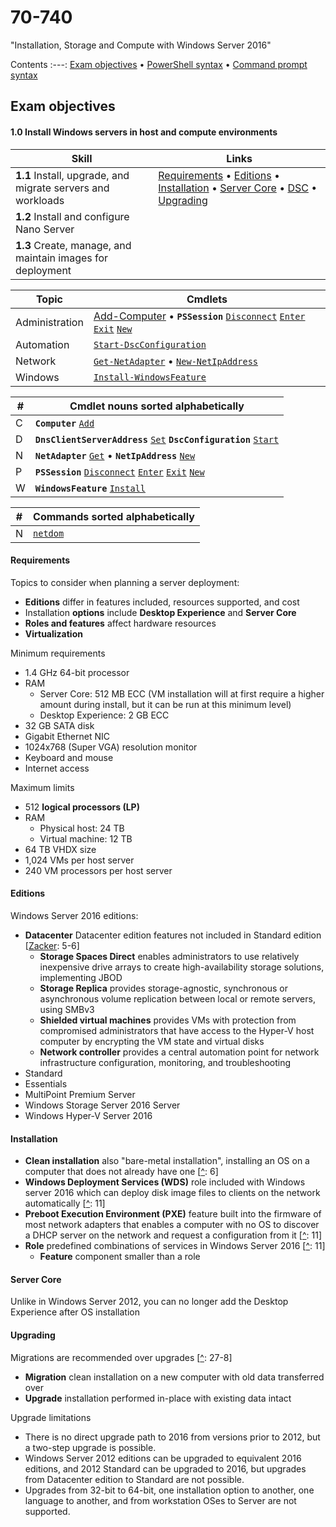 # 70-740
"Installation, Storage and Compute with Windows Server 2016"

Contents
:---:
[Exam objectives](#exam-objectives) • [PowerShell syntax](#powershell-syntax) • [Command prompt syntax](#command-prompt-syntax)

## Exam objectives
#### 1.0 Install Windows servers in host and compute environments
Skill                                                               | Links
---                                                                 | ---
**1.1** Install, upgrade, and migrate servers and workloads         | [Requirements](#requirements) • [Editions](#editions) • [Installation](#installation) • [Server Core](#server-core) • [DSC](../win/dsc.md) • [Upgrading](#upgrading)
**1.2** Install and configure Nano Server                           | 
**1.3** Create, manage, and maintain images for deployment          | 

Topic           | Cmdlets
---             | ---
Administration  | [Add-Computer] &bull; **`PSSession`** [`Disconnect`][Disconnect-PSSession] [`Enter`][Enter-PSSession] [`Exit`][Exit-PSSession] [`New`][New-PSSession]
Automation      | [`Start-DscConfiguration`][Start-DscConfiguration]
Network         | [`Get-NetAdapter`][Get-NetAdapter] &bull; [`New-NetIpAddress`][New-NetIpAddress]
Windows         | [`Install-WindowsFeature`][Install-WindowsFeature]

\#    | Cmdlet nouns sorted alphabetically
---   | ---
C     | **`Computer`** [`Add`][Add-Computer]
D     | **`DnsClientServerAddress`** [`Set`][Set-DnsClientServerAddress] **`DscConfiguration`** [`Start`][Start-DscConfiguration]
N     | **`NetAdapter`** [`Get`][Get-NetAdapter] &bull; **`NetIpAddress`** [`New`][New-NetIpAddress]
P     | **`PSSession`** [`Disconnect`][Disconnect-PSSession] [`Enter`][Enter-PSSession] [`Exit`][Exit-PSSession] [`New`][New-PSSession]
W     | **`WindowsFeature`** [`Install`][Install-WindowsFeature]

\#  | Commands sorted alphabetically
--- | ---
N   | [`netdom`](../win/cmd.md#netdom)


#### Requirements
Topics to consider when planning a server deployment:
- **Editions** differ in features included, resources supported, and cost
- Installation **options** include **Desktop Experience** and **Server Core**
- **Roles and features** affect hardware resources
- **Virtualization**

Minimum requirements
- 1.4 GHz 64-bit processor
- RAM
  - Server Core: 512 MB ECC (VM installation will at first require a higher amount during install, but it can be run at this minimum level)
  - Desktop Experience: 2 GB ECC
- 32 GB SATA disk
- Gigabit Ethernet NIC
- 1024x768 (Super VGA) resolution monitor
- Keyboard and mouse
- Internet access

Maximum limits
- 512 **logical processors (LP)**
- RAM
  - Physical host: 24 TB
  - Virtual machine: 12 TB
- 64 TB VHDX size
- 1,024 VMs per host server
- 240 VM processors per host server

#### Editions
Windows Server 2016 editions:
- **Datacenter**
Datacenter edition features not included in Standard edition [[Zacker](#sources): 5-6]
  - **Storage Spaces Direct** enables administrators to use relatively inexpensive drive arrays to create high-availability storage solutions, implementing JBOD
  - **Storage Replica** provides storage-agnostic, synchronous or asynchronous volume replication between local or remote servers, using SMBv3
  - **Shielded virtual machines** provides VMs with protection from compromised administrators that have access to the Hyper-V host computer by encrypting the VM state and virtual disks
  - **Network controller** provides a central automation point for network infrastructure configuration, monitoring, and troubleshooting
- Standard
- Essentials
- MultiPoint Premium Server
- Windows Storage Server 2016 Server
- Windows Hyper-V Server 2016


#### Installation
- **Clean installation** also "bare-metal installation", installing an OS on a computer that does not already have one [[^][Zacker]: 6]
- **Windows Deployment Services (WDS)** role included with Windows server 2016 which can deploy disk image files to clients on the network automatically [[^][Zacker]: 11]
- **Preboot Execution Environment (PXE)** feature built into the firmware of most network adapters that enables a computer with no OS to discover a DHCP server on the network and request a configuration from it [[^][Zacker]: 11]
- **Role** predefined combinations of services in Windows Server 2016 [[^][Zacker]: 11]
  - **Feature** component smaller than a role

#### Server Core
Unlike in Windows Server 2012, you can no longer add the Desktop Experience after OS installation

#### Upgrading
Migrations are recommended over upgrades [[^][Zacker]: 27-8]
- **Migration** clean installation on a new computer with old data transferred over
- **Upgrade** installation performed in-place with existing data intact

Upgrade limitations
- There is no direct upgrade path to 2016 from versions prior to 2012, but a two-step upgrade is possible.
- Windows Server 2012 editions can be upgraded to equivalent 2016 editions, and 2012 Standard can be upgraded to 2016, but upgrades from Datacenter edition to Standard are not possible.
- Upgrades from 32-bit to 64-bit, one installation option to another, one language to another, and from workstation OSes to Server are not supported.

[Zacker]: ../certs/70-740.md "Zacker, Craig. _Installation, Storage and Compute with Windows Server 2016: Exam Ref 70-740_. 2017."
[Add-Computer]: ../win/pwsh.md#add-computer "Join a computer to a domain"
[Disconnect-PSSession]: ../win/pwsh.md#disconnect-pssession "Terminate a remote PowerShell session begun with `New-PSSession`"
[Enter-PSSession]: ../win/pwsh.md#enter-pssession "Interact with the specified PowerShell session"
[Exit-PSSession]: ../win/pwsh.md#exit-pssession "Exit a remote PowerShell session"
[Get-NetAdapter]: ../win/pwsh.md#get-netadapter "Display available network interfaces"
[Install-WindowsFeature]: ../win/pwsh.md#install-windowsfeature "Install Windows features and roles"
[New-NetIpAddress]: ../win/pwsh.md#new-netipaddress "Manually configure network interface, if a DHCP server is unavailable"
[New-PSSession]: ../win/pwsh.md#new-pssession "Start a new remote PowerShell session with a remote computer"
[Set-DnsClientServerAddress]: ../win/pwsh.md#set-dnsclientserveraddress "Configure DNS server addresses"
[Start-DscConfiguration]: ../win/pwsh.md#start-dscconfiguration "Erect a push architecture in DSC"